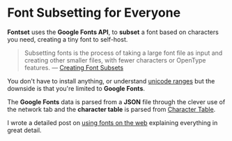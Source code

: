 # Font Subsetting for Everyone

**Fontset** uses the **Google Fonts API**, to **subset** a font based on characters you need, creating a tiny font to self-host.

> Subsetting fonts is the process of taking a large font file as input and creating other smaller files, with fewer characters or OpenType features. — [Creating Font Subsets](https://markoskon.com/creating-font-subsets/)

You don't have to install anything, or understand [unicode ranges](https://developer.mozilla.org/en-US/docs/Web/CSS/%40font-face/unicode-range) but the downside is that you're limited to **Google Fonts**.

The **Google Fonts** data is parsed from a **JSON** file through the clever use of the network tab and the **character table** is parsed from [Character Table](https://character-table.netlify.app/).

I wrote a detailed post on [using fonts on the web](https://joyofcode.xyz/using-fonts-on-the-web) explaining everything in great detail.
